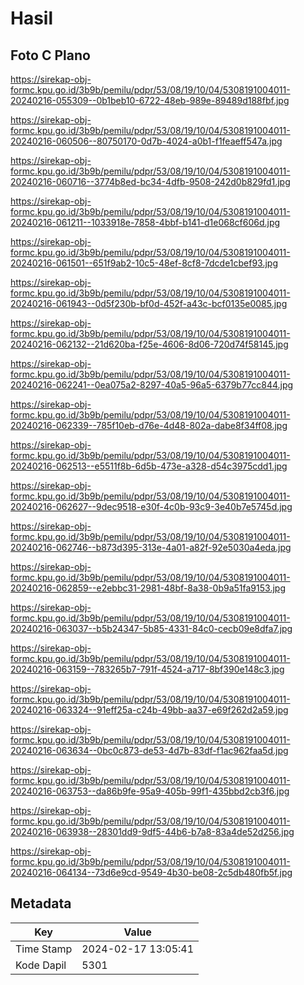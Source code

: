 # Hasil

## Foto C Plano

https://sirekap-obj-formc.kpu.go.id/3b9b/pemilu/pdpr/53/08/19/10/04/5308191004011-20240216-055309--0b1beb10-6722-48eb-989e-89489d188fbf.jpg

https://sirekap-obj-formc.kpu.go.id/3b9b/pemilu/pdpr/53/08/19/10/04/5308191004011-20240216-060506--80750170-0d7b-4024-a0b1-f1feaeff547a.jpg

https://sirekap-obj-formc.kpu.go.id/3b9b/pemilu/pdpr/53/08/19/10/04/5308191004011-20240216-060716--3774b8ed-bc34-4dfb-9508-242d0b829fd1.jpg

https://sirekap-obj-formc.kpu.go.id/3b9b/pemilu/pdpr/53/08/19/10/04/5308191004011-20240216-061211--1033918e-7858-4bbf-b141-d1e068cf606d.jpg

https://sirekap-obj-formc.kpu.go.id/3b9b/pemilu/pdpr/53/08/19/10/04/5308191004011-20240216-061501--651f9ab2-10c5-48ef-8cf8-7dcde1cbef93.jpg

https://sirekap-obj-formc.kpu.go.id/3b9b/pemilu/pdpr/53/08/19/10/04/5308191004011-20240216-061943--0d5f230b-bf0d-452f-a43c-bcf0135e0085.jpg

https://sirekap-obj-formc.kpu.go.id/3b9b/pemilu/pdpr/53/08/19/10/04/5308191004011-20240216-062132--21d620ba-f25e-4606-8d06-720d74f58145.jpg

https://sirekap-obj-formc.kpu.go.id/3b9b/pemilu/pdpr/53/08/19/10/04/5308191004011-20240216-062241--0ea075a2-8297-40a5-96a5-6379b77cc844.jpg

https://sirekap-obj-formc.kpu.go.id/3b9b/pemilu/pdpr/53/08/19/10/04/5308191004011-20240216-062339--785f10eb-d76e-4d48-802a-dabe8f34ff08.jpg

https://sirekap-obj-formc.kpu.go.id/3b9b/pemilu/pdpr/53/08/19/10/04/5308191004011-20240216-062513--e5511f8b-6d5b-473e-a328-d54c3975cdd1.jpg

https://sirekap-obj-formc.kpu.go.id/3b9b/pemilu/pdpr/53/08/19/10/04/5308191004011-20240216-062627--9dec9518-e30f-4c0b-93c9-3e40b7e5745d.jpg

https://sirekap-obj-formc.kpu.go.id/3b9b/pemilu/pdpr/53/08/19/10/04/5308191004011-20240216-062746--b873d395-313e-4a01-a82f-92e5030a4eda.jpg

https://sirekap-obj-formc.kpu.go.id/3b9b/pemilu/pdpr/53/08/19/10/04/5308191004011-20240216-062859--e2ebbc31-2981-48bf-8a38-0b9a51fa9153.jpg

https://sirekap-obj-formc.kpu.go.id/3b9b/pemilu/pdpr/53/08/19/10/04/5308191004011-20240216-063037--b5b24347-5b85-4331-84c0-cecb09e8dfa7.jpg

https://sirekap-obj-formc.kpu.go.id/3b9b/pemilu/pdpr/53/08/19/10/04/5308191004011-20240216-063159--783265b7-791f-4524-a717-8bf390e148c3.jpg

https://sirekap-obj-formc.kpu.go.id/3b9b/pemilu/pdpr/53/08/19/10/04/5308191004011-20240216-063324--91eff25a-c24b-49bb-aa37-e69f262d2a59.jpg

https://sirekap-obj-formc.kpu.go.id/3b9b/pemilu/pdpr/53/08/19/10/04/5308191004011-20240216-063634--0bc0c873-de53-4d7b-83df-f1ac962faa5d.jpg

https://sirekap-obj-formc.kpu.go.id/3b9b/pemilu/pdpr/53/08/19/10/04/5308191004011-20240216-063753--da86b9fe-95a9-405b-99f1-435bbd2cb3f6.jpg

https://sirekap-obj-formc.kpu.go.id/3b9b/pemilu/pdpr/53/08/19/10/04/5308191004011-20240216-063938--28301dd9-9df5-44b6-b7a8-83a4de52d256.jpg

https://sirekap-obj-formc.kpu.go.id/3b9b/pemilu/pdpr/53/08/19/10/04/5308191004011-20240216-064134--73d6e9cd-9549-4b30-be08-2c5db480fb5f.jpg


## Metadata

| Key        | Value               |
| ---------- | ------------------- |
| Time Stamp | 2024-02-17 13:05:41 |
| Kode Dapil | 5301                |



